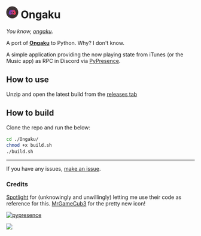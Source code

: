 # ![icon](/images/AppIcon.iconset/icon_32x32.png?raw=true) Ongaku
_You know, [ongaku](https://jisho.org/word/%E9%9F%B3%E6%A5%BD)._

A port of **[Ongaku](https://github.com/spotlightishere/Ongaku)** to Python. Why? I don't know.

A simple application providing the now playing state from iTunes (or the Music app) as RPC in Discord via [PyPresence](https://github.com/qwertyquerty/pypresence).

<!--
Lyrics extension is currently deprecated

![screenshot_1](/images/screenshot1.png?raw=true)

> I've been working on an optional lyrics extension, so here's an example of it [here](https://music.mi460.dev/#api=True&lyrics=Ghosted%20DJ%0DDon't%20make%20what%20I%20play%0DPut%20my%20name%20on%20it%20anyway%0DGhosted%20DJ%0DCommissioned%20my%20tunes%0DHit%20the%20charts%20too%0DThat's%20how%20I%20roll%0DIt%20may%20be%20shallow%0DBut%20I'm%20here%20not%20you%0DPay%20them%20cash%0DGet%20new%20tunes%0DSay%20they're%20yours%0DPretend%20you're%20cool&song=Ghosted%20DJ%20(feat.%20Kitty%20Chan)%20[Radio%20Edit]&state=Ghosted%20DJ%20-%20Single%2C%20NeoQor%20%26%20S3RL)!

-->

## How to use
Unzip and open the latest build from the [releases tab](https://github.com/MCMi460/Ongaku/releases)
## How to build
Clone the repo and run the below:
```sh
cd ./Ongaku/
chmod +x build.sh
./build.sh
```
---
If you have any issues, [make an issue](https://github.com/MCMi460/Ongaku/issues/new).

### Credits
[Spotlight](https://github.com/spotlightishere) for (unknowingly and unwillingly) letting me use their code as reference for this.
[MrGameCub3](https://github.com/mrgamecub3) for the pretty new icon!

[![pypresence](https://img.shields.io/badge/using-pypresence-00bb88.svg?style=for-the-badge&logo=discord&logoWidth=20)](https://github.com/qwertyquerty/pypresence)

<a href="https://github.com/MCMi460"><img src="https://img.shields.io/static/v1?label=MCMi460&amp;message=Github&amp;color=c331d4"></a>

<!--- You found an easter egg! Here's a cookie UwU :totallyrealcookie.png: -->
